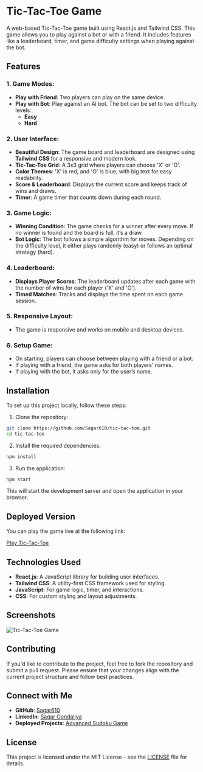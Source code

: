 # Tic-Tac-Toe Game

A web-based Tic-Tac-Toe game built using React.js and Tailwind CSS. This game allows you to play against a bot or with a friend. It includes features like a leaderboard, timer, and game difficulty settings when playing against the bot.

## Features

### 1. **Game Modes**:
   - **Play with Friend**: Two players can play on the same device.
   - **Play with Bot**: Play against an AI bot. The bot can be set to two difficulty levels:
     - **Easy**
     - **Hard**

### 2. **User Interface**:
   - **Beautiful Design**: The game board and leaderboard are designed using **Tailwind CSS** for a responsive and modern look.
   - **Tic-Tac-Toe Grid**: A 3x3 grid where players can choose 'X' or 'O'.
   - **Color Themes**: 'X' is red, and 'O' is blue, with big text for easy readability.
   - **Score & Leaderboard**: Displays the current score and keeps track of wins and draws.
   - **Timer**: A game timer that counts down during each round.

### 3. **Game Logic**:
   - **Winning Condition**: The game checks for a winner after every move. If no winner is found and the board is full, it’s a draw.
   - **Bot Logic**: The bot follows a simple algorithm for moves. Depending on the difficulty level, it either plays randomly (easy) or follows an optimal strategy (hard).
   
### 4. **Leaderboard**:
   - **Displays Player Scores**: The leaderboard updates after each game with the number of wins for each player ('X' and 'O').
   - **Timed Matches**: Tracks and displays the time spent on each game session.

### 5. **Responsive Layout**:
   - The game is responsive and works on mobile and desktop devices.

### 6. **Setup Game**:
   - On starting, players can choose between playing with a friend or a bot.
   - If playing with a friend, the game asks for both players’ names.
   - If playing with the bot, it asks only for the user’s name.

## Installation

To set up this project locally, follow these steps:

1. Clone the repository:

```bash
git clone https://github.com/Sagar610/tic-tac-toe.git
cd tic-tac-toe
```

2. Install the required dependencies:

```bash
npm install
```

3. Run the application:

```bash
npm start
```

This will start the development server and open the application in your browser.

## Deployed Version

You can play the game live at the following link:

[Play Tic-Tac-Toe](https://advance-sudoku-game.vercel.app/)

## Technologies Used

- **React.js**: A JavaScript library for building user interfaces.
- **Tailwind CSS**: A utility-first CSS framework used for styling.
- **JavaScript**: For game logic, timer, and interactions.
- **CSS**: For custom styling and layout adjustments.

## Screenshots

![Tic-Tac-Toe Game](https://via.placeholder.com/600x400.png)

## Contributing

If you'd like to contribute to the project, feel free to fork the repository and submit a pull request. Please ensure that your changes align with the current project structure and follow best practices.

## Connect with Me

- **GitHub**: [Sagar610](https://github.com/Sagar610)
- **LinkedIn**: [Sagar Gondaliya](https://www.linkedin.com/in/sagar-gondaliya/)
- **Deployed Projects**: [Advanced Sudoku Game](https://advance-sudoku-game.vercel.app/)

## License

This project is licensed under the MIT License - see the [LICENSE](LICENSE) file for details.